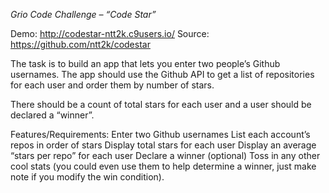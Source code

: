 *Grio Code Challenge – “Code Star”*
 
 Demo: http://codestar-ntt2k.c9users.io/
 Source: https://github.com/ntt2k/codestar
 
 
The task is to build an app that lets you enter two people’s Github usernames. The app should use the Github API to get a list of repositories for each user and order them by number of stars.
 
There should be a count of total stars for each user and a user should be declared a “winner”.
 
Features/Requirements:
Enter two Github usernames
List each account’s repos in order of stars
Display total stars for each user
Display an average “stars per repo” for each user
Declare a winner
(optional) Toss in any other cool stats (you could even use them to help determine a winner, just make note if you modify the win condition). 


